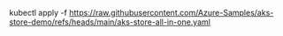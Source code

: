 kubectl apply -f https://raw.githubusercontent.com/Azure-Samples/aks-store-demo/refs/heads/main/aks-store-all-in-one.yaml